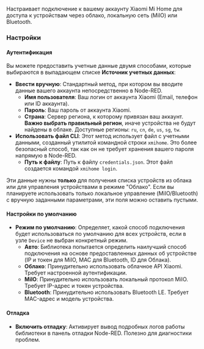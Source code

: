 <!-- markdownlint-disable-file MD041 -->
Настраивает подключение к вашему аккаунту Xiaomi Mi Home для доступа к
устройствам через облако, локальную сеть (MiIO) или Bluetooth.

### Настройки

#### Аутентификация

Вы можете предоставить учетные данные двумя способами, которые выбираются
в выпадающем списке **Источник учетных данных**:

- **Ввести вручную**: Стандартный метод, при котором вы вводите данные
  вашего аккаунта непосредственно в Node-RED.
  - **Имя пользователя**: Ваш логин от аккаунта Xiaomi (Email, телефон
    или ID аккаунта).
  - **Пароль**: Ваш пароль от аккаунта Xiaomi.
  - **Страна**: Сервер региона, к которому привязан ваш аккаунт. **Важно
    выбрать правильный регион**, иначе устройства не будут найдены в
    облаке. Доступные регионы: `ru`, `cn`, `de`, `us`, `sg`, `tw`.
- **Использовать файл CLI**: Этот метод использует файл с учетными
  данными, созданный утилитой командной строки `xmihome`. Это более
  безопасный способ, так как он не требует хранения вашего пароля
  напрямую в Node-RED.
  - **Путь к файлу**: Путь к файлу `credentials.json`. Этот файл
    создается командой `xmihome login`.

Эти данные нужны **только** для получения списка устройств из облака или
для управления устройствами в режиме "Облако". Если вы планируете
использовать только локальное управление (MiIO/Bluetooth) с вручную
заданными параметрами, эти поля можно оставить пустыми.

#### Настройки по умолчанию

- **Режим по умолчанию**: Определяет, какой способ подключения будет
  использоваться по умолчанию для всех устройств, если в узле `Device`
  не выбран конкретный режим.
  - **Авто**: Библиотека попытается определить наилучший способ
    подключения на основе предоставленных данных об устройстве
    (IP и токен для MiIO, MAC для Bluetooth, ID для Облака).
  - **Облако**: Принудительно использовать облачное API Xiaomi.
    Требует настроенной аутентификации.
  - **MiIO**: Принудительно использовать локальный протокол MiIO.
    Требует IP-адрес и токен устройства.
  - **Bluetooth**: Принудительно использовать Bluetooth LE.
    Требует MAC-адрес и модель устройства.

#### Отладка

- **Включить отладку**: Активирует вывод подробных логов работы
  библиотеки в панель отладки Node-RED. Полезно для диагностики проблем.
